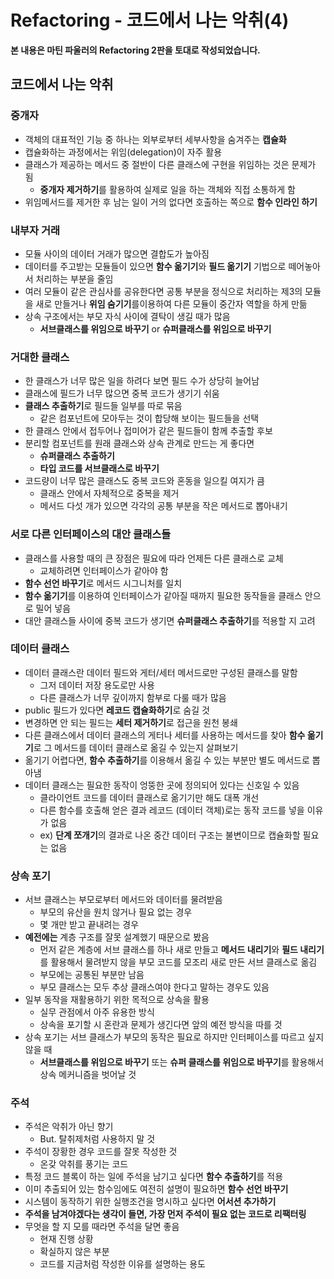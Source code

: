 # Refactoring - 코드에서 나는 악취(4)

**본 내용은 마틴 파울러의 Refactoring 2판을 토대로 작성되었습니다.**



## 코드에서 나는 악취

### 중개자

* 객체의 대표적인 기능 중 하나는 외부로부터 세부사항을 숨겨주는 **캡슐화**
* 캡슐화하는 과정에서는 위임(delegation)이 자주 활용
* 클래스가 제공하는 메서드 중 절반이 다른 클래스에 구현을 위임하는 것은 문제가 됨
  * **중개자 제거하기**를 활용하여 실제로 일을 하는 객체와 직접 소통하게 함
* 위임메서드를 제거한 후 남는 일이 거의 없다면 호출하는 쪽으로 **함수 인라인 하기**



### 내부자 거래

* 모듈 사이의 데이터 거래가 많으면 결합도가 높아짐
* 데이터를 주고받는 모듈들이 있으면 **함수 옮기기**와 **필드 옮기기** 기법으로 떼어놓아서 처리하는 부분을 줄임
* 여러 모듈이 같은 관심사를 공유한다면 공통 부분을 정식으로 처리하는 제3의 모듈을 새로 만들거나 **위임 숨기기**를이용하여 다른 모듈이 중간자 역할을 하게 만듦
* 상속 구조에서는 부모 자식 사이에 결탁이 생길 때가 많음
  * **서브클래스를 위임으로 바꾸기** or **슈퍼클래스를 위임으로 바꾸기**



### 거대한 클래스

* 한 클래스가 너무 많은 일을 하려다 보면 필드 수가 상당히 늘어남
* 클래스에 필드가 너무 많으면 중복 코드가 생기기 쉬움
* **클래스 추출하기**로 필드들 일부를 따로 묶음
  * 같은 컴포넌트에 모아두는 것이 합당해 보이는 필드들을 선택
* 한 클래스 안에서 접두어나 접미어가 같은 필드들이 함께 추출할 후보
* 분리할 컴포넌트를 원래 클래스와 상속 관계로 만드는 게 좋다면
  * **슈퍼클래스 추출하기**
  * **타입 코드를 서브클래스로 바꾸기**
* 코드량이 너무 많은 클래스도 중복 코드와 혼동을 일으킬 여지가 큼
  * 클래스 안에서 자체적으로 중복을 제거
  * 메서드 다섯 개가 있으면 각각의 공통 부분을 작은 메서드로 뽑아내기



### 서로 다른 인터페이스의 대안 클래스들

* 클래스를 사용할 때의 큰 장점은 필요에 따라 언제든 다른 클래스로 교체
  * 교체하려면 인터페이스가 같아야 함
* **함수 선언 바꾸기**로 메서드 시그니처를 일치
* **함수 옮기기**를 이용하여 인터페이스가 같아질 때까지 필요한 동작들을 클래스 안으로 밀어 넣음
* 대안 클래스들 사이에 중복 코드가 생기면 **슈퍼클래스 추출하기**를 적용할 지 고려



### 데이터 클래스

* 데이터 클래스란 데이터 필드와 게터/세터 메서드로만 구성된 클래스를 말함
  * 그저 데이터 저장 용도로만 사용
  * 다른 클래스가 너무 깊이까지 함부로 다룰 때가 많음
* public 필드가 있다면 **레코드 캡슐화하기**로 숨길 것
* 변경하면 안 되는 필드는 **세터 제거하기**로 접근을 원천 봉쇄
* 다른 클래스에서 데이터 클래스의 게터나 세터를 사용하는 메서드를 찾아 **함수 옮기기**로 그 메서드를 데이터 클래스로 옮길 수 있는지 살펴보기
* 옮기기 어렵다면, **함수 추출하기**를 이용해서 옮길 수 있는 부분만 별도 메서드로 뽑아냄
* 데이터 클래스는 필요한 동작이 엉뚱한 곳에 정의되어 있다는 신호일 수 있음
  * 클라이언트 코드를 데이터 클래스로 옮기기만 해도 대폭 개선
  * 다른 함수를 호출해 얻은 결과 레코드 (데이터 객체)로는 동작 코드를 넣을 이유가 없음
  * ex) **단계 쪼개기**의 결과로 나온 중간 데이터 구조는 불변이므로 캡슐화할 필요는 없음



### 상속 포기

* 서브 클래스는 부모로부터 메서드와 데이터를 물려받음
  * 부모의 유산을 원치 않거나 필요 없는 경우
  * 몇 개만 받고 끝내려는 경우
* **예전에는** 계층 구조를 잘못 설계했기 때문으로 봤음
  * 먼저 같은 계층에 서브 클래스를 하나 새로 만들고 **메서드 내리기**와 **필드 내리기**를 활용해서 물려받지 않을 부모 코드를 모조리 새로 만든 서브 클래스로 옮김
  * 부모에는 공통된 부분만 남음
  * 부모 클래스는 모두 추상 클래스여야 한다고 말하는 경우도 있음
* 일부 동작을 재활용하기 위한 목적으로 상속을 활용
  * 실무 관점에서 아주 유용한 방식
  * 상속을 포기할 시 혼란과 문제가 생긴다면 앞의 예전 방식을 따를 것
* 상속 포기는 서브 클래스가 부모의 동작은 필요로 하지만 인터페이스를 따르고 싶지 않을 때
  * **서브클래스를 위임으로 바꾸기** 또는 **슈퍼 클래스를 위임으로 바꾸기**를 활용해서 상속 메커니즘을 벗어날 것



### 주석

* 주석은 악취가 아닌 향기
  * But. 탈취제처럼 사용하지 말 것
* 주석이 장황한 경우 코드를 잘못 작성한 것
  * 온갖 악취를 풍기는 코드
* 특정 코드 블록이 하는 일에 주석을 남기고 싶다면 **함수 추출하기**를 적용
* 이미 추출되어 있는 함수임에도 여전히 설명이 필요하면 **함수 선언 바꾸기**
* 시스템이 동작하기 위한 실행조건을 명시하고 싶다면 **어서션 추가하기**
* **주석을 남겨야겠다는 생각이 들면, 가장 먼저 주석이 필요 없는 코드로 리팩터링**
* 무엇을 할 지 모를 때라면 주석을 달면 좋음
  * 현재 진행 상황
  * 확실하지 않은 부분
  * 코드를 지금처럼 작성한 이유를 설명하는 용도